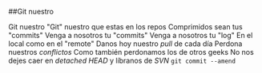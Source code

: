 ##Git nuestro

Git nuestro 
"Git" nuestro que estas en los repos 
Comprimidos sean tus "commits"
Venga a nosotros tu "commits"
Venga a nosotros tu "log"
En el local como en el "remote"
Danos hoy nuestro *pull* de cada día
Perdona nuestros *conflictos* 
Como también perdonamos los de otros geeks
No nos dejes caer en *detached HEAD*
y líbranos de *SVN*
`git commit --amend`
